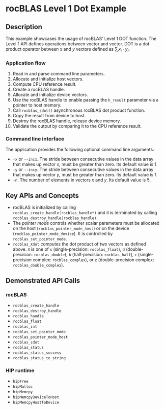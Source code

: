 # rocBLAS Level 1 Dot Example

## Description
This example showcases the usage of rocBLAS' Level 1 DOT function. The Level 1 API defines operations between vector and vector. DOT is a dot product operator between $x$ and $y$ vectors defined as $\sum_i{x_i \cdot y_i}$.

### Application flow 
1. Read in and parse command line parameters.
2. Allocate and initialize host vectors.
3. Compute CPU reference result.
4. Create a rocBLAS handle.
5. Allocate and initialize device vectors.
6. Use the rocBLAS handle to enable passing the `h_result` parameter via a pointer to host memory.
7. Call `rocblas_sdot()` asynchronous rocBLAS dot product function.
8. Copy the result from device to host.
9. Destroy the rocBLAS handle, release device memory.
10. Validate the output by comparing it to the CPU reference result. 

### Command line interface
The application provides the following optional command line arguments:
- `-x` or `--incx`. The stride between consecutive values in the data array that makes up vector $x$, must be greater than zero. Its default value is 1.
- `-y` or `--incy`. The stride between consecutive values in the data array that makes up vector $y$, must be greater than zero. Its default value is 1.
- `-n`. The number of elements in vectors $x$ and $y$. Its default value is 5.

## Key APIs and Concepts
- rocBLAS is initialized by calling `rocblas_create_handle(rocblas_handle*)` and it is terminated by calling `rocblas_destroy_handle(rocblas_handle)`.
- The _pointer mode_ controls whether scalar parameters must be allocated on the host (`rocblas_pointer_mode_host`) or on the device (`rocblas_pointer_mode_device`). It is controlled by `rocblas_set_pointer_mode`.
- `rocblas_Xdot` computes the dot product of two vectors as defined above. `X` is one of `s` (single-precision: `rocblas_float`), `d` (double-precision: `rocblas_double`), `h` (half-precision: `rocblas_half`), `c` (single-precision complex: `rocblas_complex`), or `z` (double-precision complex: `rocblas_double_complex`).

## Demonstrated API Calls

### rocBLAS
- `rocblas_create_handle`
- `rocblas_destroy_handle`
- `rocblas_handle`
- `rocblas_float`
- `rocblas_int`
- `rocblas_set_pointer_mode`
- `rocblas_pointer_mode_host`
- `rocblas_sdot`
- `rocblas_status`
- `rocblas_status_success`
- `rocblas_status_to_string`

### HIP runtime
- `hipFree`
- `hipMalloc`
- `hipMemcpy`
- `hipMemcpyDeviceToHost`
- `hipMemcpyHostToDevice`

